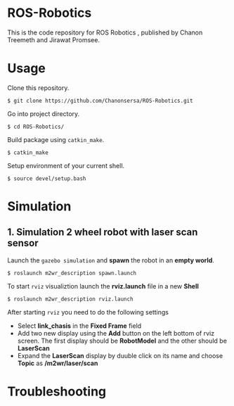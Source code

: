 # ROS-Robotics

This is the code repository for ROS Robotics , published by Chanon Treemeth and Jirawat Promsee.

# Usage

Clone this repository.

`$ git clone https://github.com/Chanonsersa/ROS-Robotics.git`

Go into project directory.

`$ cd ROS-Robotics/`

Build package using `catkin_make`.

`$ catkin_make`

Setup environment of your current shell.

`$ source devel/setup.bash`

# Simulation

## 1. Simulation 2 wheel robot with laser scan sensor

Launch the `gazebo simulation` and **spawn** the robot in an **empty world**.

`$ roslaunch m2wr_description spawn.launch`

To start `rviz` visualiztion launch the **rviz.launch** file in a new **Shell** 

`$ roslaunch m2wr_description rviz.launch`

After starting `rviz` you need to do the following settings
* Select **link_chasis** in the **Fixed Frame** field
* Add two new display using the **Add** button on the left bottom of rviz screen. The first display should be **RobotModel** and the other should be **LaserScan**
* Expand the **LaserScan** display by duuble click on its name and choose **Topic** as **/m2wr/laser/scan**

# Troubleshooting

